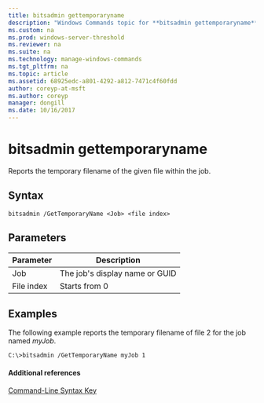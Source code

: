 ```yaml
---
title: bitsadmin gettemporaryname
description: "Windows Commands topic for **bitsadmin gettemporaryname** - Reports the temporary filename of the given file within the job."
ms.custom: na
ms.prod: windows-server-threshold
ms.reviewer: na
ms.suite: na
ms.technology: manage-windows-commands
ms.tgt_pltfrm: na
ms.topic: article
ms.assetid: 68925edc-a801-4292-a812-7471c4f60fdd
author: coreyp-at-msft
ms.author: coreyp
manager: dongill
ms.date: 10/16/2017
---
```


# bitsadmin gettemporaryname



Reports the temporary filename of the given file within the job.

## Syntax

```
bitsadmin /GetTemporaryName <Job> <file index> 
```

## Parameters

|Parameter|Description|
|---------|-----------|
|Job|The job's display name or GUID|
|File index|Starts from 0|

## <a name="BKMK_examples"></a>Examples

The following example reports the temporary filename of file 2 for the job named *myJob*.
```
C:\>bitsadmin /GetTemporaryName myJob 1 
```

#### Additional references

[Command-Line Syntax Key](command-line-syntax-key.md)